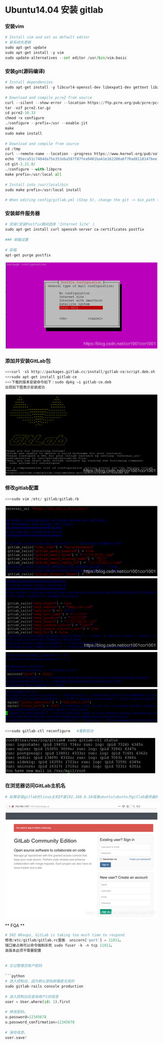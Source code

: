 # Ubuntu14.04 安装 gitlab

### 安装vim

```python
# Install vim and set as default editor
# 新系统先更新
sudo apt-get update
sudo apt-get install -y vim
sudo update-alternatives --set editor /usr/bin/vim.basic
```

### 安装git(源码编译)

```python
# Install dependencies
sudo apt-get install -y libcurl4-openssl-dev libexpat1-dev gettext libz-dev libssl-dev build-essential

# Download and compile pcre2 from source
curl --silent --show-error --location https://ftp.pcre.org/pub/pcre/pcre2-10.33.tar.gz --output pcre2.tar.gz
tar -xzf pcre2.tar.gz
cd pcre2-10.33
chmod +x configure
./configure --prefix=/usr --enable-jit
make
sudo make install

# Download and compile from source
cd /tmp
curl --remote-name --location --progress https://www.kernel.org/pub/software/scm/git/git-2.21.0.tar.gz
echo '85eca51c7404da75e353eba587f87fea9481ba41e162206a6f70ad8118147bee  git-2.21.0.tar.gz' | shasum -a256 -c - && tar -xzf git-2.21.0.tar.gz
cd git-2.21.0/
./configure --with-libpcre
make prefix=/usr/local all

# Install into /usr/local/bin
sudo make prefix=/usr/local install

# When editing config/gitlab.yml (Step 5), change the git -> bin_path to /usr/local/bin/git
```

### 安装邮件服务器

```python
# 安装(安装Postfix期间选择 'Internet Site' )
sudo apt-get install curl openssh-server ca-certificates postfix
   
### 邮箱设置
   
# 卸载
apt-get purge postfix
```
![youxiang](https://github.com/DeerKing007/Ubuntu/blob/master/pic/youxiang.png)

### 添加并安装GitLab包

```python
>>>curl -sS http://packages.gitlab.cc/install/gitlab-ce/script.deb.sh | sudo bash
>>>sudo apt-get install gitlab-ce
>>>下载的版本安装命令如下：sudo dpkg –i gitlab-ce.deb
出现如下图表示安装成功

```
![gitlab](https://github.com/DeerKing007/Ubuntu/blob/master/pic/gitlab.png)


### **修改gitlab配置**

```python
>>>sudo vim /etc/ gitlab/gitlab.rb
```
![gitlab](https://github.com/DeerKing007/Ubuntu/blob/master/pic/seting01.png)
![gitlab](https://github.com/DeerKing007/Ubuntu/blob/master/pic/seting02.png)
![gitlab](https://github.com/DeerKing007/Ubuntu/blob/master/pic/seting03.png)
![gitlab](https://github.com/DeerKing007/Ubuntu/blob/master/pic/seting04.png)

```python
>>>sudo gitlab-ctl reconfigure   #重新启动

```
![gitlab](https://github.com/DeerKing007/Ubuntu/blob/master/pic/seting05.png)



### 在浏览器访问GitLab主机名

```python
# 如果安装gitlab的linux主机IP是192.168.0.10或者ubuntu(ubuntu为gitlab服务器的名字)，就在浏览器中输入192.168.0.10或者http://ubuntu，刷新一次，会让输入新的root密码。登录成功。
```
![gitlab](https://github.com/DeerKing007/Ubuntu/blob/master/pic/gitlabok.png)

** FQA **

```python
# 502 Whoops, GitLab is taking too much time to respond
修改/etc/gitlab/gitlab.rc里面  unicorn['port'] = 11011。
端口被占用可以命令强制杀死 sudo fuser -k -n tcp 11011。
高版本此项不需要配置


# 忘记管理员账户密码

```python
# 进入控制台，因为默认登陆邮箱是无用的
sudo gitlab-rails console production

# 进入控制台后查询用户1的信息
user = User.where(id: 1).first

# 修改密码。
u.password=12345678
u.password_confirmation=12345678

# 保存信息。
user.save!

```

```

